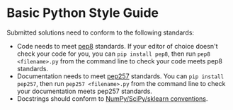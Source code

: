 # Basic Python Style Guide

Submitted solutions need to conform to the following standards:

- Code needs to meet [pep8](https://www.python.org/dev/peps/pep-0008/) standards. If your editor of choice doesn't check your code for you, you can `pip install pep8`, then run `pep8 <filename>.py` from the command line to check your code meets pep8 standards.
- Documentation needs to meet [pep257](https://www.python.org/dev/peps/pep-0257/) standards. You can `pip install pep257`, then run `pep257 <filename>.py` from the command line to check your documentation meets pep257 standards.
- Docstrings should conform to [NumPy/SciPy/sklearn conventions](https://github.com/numpy/numpy/blob/master/doc/HOWTO_DOCUMENT.rst.txt).
